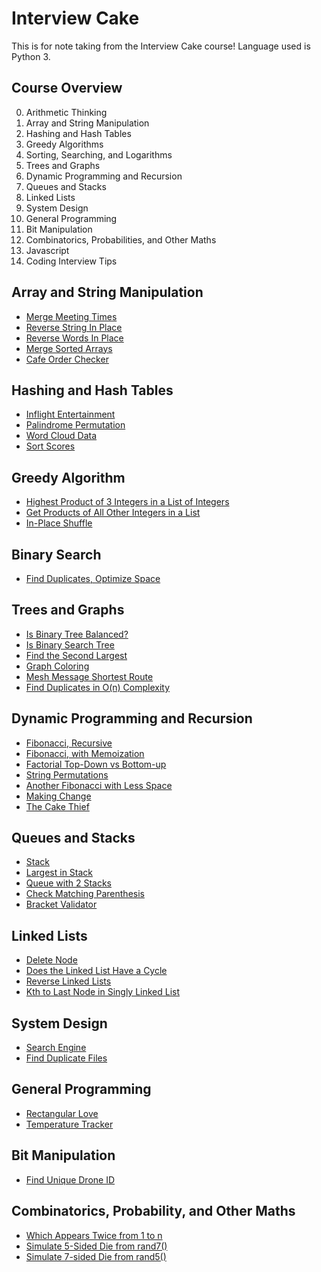 # Interview Cake
This is for note taking from the Interview Cake course! Language used is Python 3. 

## Course Overview
0. Arithmetic Thinking
1. Array and String Manipulation
2. Hashing and Hash Tables
3. Greedy Algorithms
4. Sorting, Searching, and Logarithms
5. Trees and Graphs
6. Dynamic Programming and Recursion
7. Queues and Stacks
8. Linked Lists
9. System Design
10. General Programming
11. Bit Manipulation
12. Combinatorics, Probabilities, and Other Maths
13. Javascript
14. Coding Interview Tips

## Array and String Manipulation
- [Merge Meeting Times](https://github.com/phoenixthefirebird/Interview-Cake-/blob/4af3a35405da7d25e10b6ed16eb47650dd4ba284/Array%20and%20String%20Manipulation/merge_meeting_time.py#L1)
- [Reverse String In Place](https://github.com/phoenixthefirebird/Interview-Cake-/blob/e89e70d4bbd63e5d6771eb655cbddb6ace299ccc/Array%20and%20String%20Manipulation/reverse_string_in_place.py#L1)
- [Reverse Words In Place](https://github.com/phoenixthefirebird/Interview-Cake-/blob/e89e70d4bbd63e5d6771eb655cbddb6ace299ccc/Array%20and%20String%20Manipulation/reverse_words_in_place.py#L1)
- [Merge Sorted Arrays](https://github.com/phoenixthefirebird/Interview-Cake-/blob/b19611c6cf9b91f6992532dace7e8535cf60939d/Array%20and%20String%20Manipulation/merge_sorted_arrays.py#L1)
- [Cafe Order Checker](https://github.com/phoenixthefirebird/Interview-Cake-/blob/c6369f54acc7b6e76c1f492c6daf33246e57ce7f/Array%20and%20String%20Manipulation/cafe_order_checker.py#L1)

## Hashing and Hash Tables 
- [Inflight Entertainment](https://github.com/phoenixthefirebird/Interview-Cake-/blob/3bbb466811c87af56e741df2a3d586577d6f8240/Hashing%20and%20Hash%20Tables/inflight_entertainment.py#L1)
- [Palindrome Permutation](https://github.com/phoenixthefirebird/Interview-Cake-/blob/58a7c15bd663db513e4e3171dbfc6fbc42e45930/Hashing%20and%20Hash%20Tables/palindrome_permutation.py#L1)
- [Word Cloud Data](https://github.com/phoenixthefirebird/Interview-Cake-/blob/03e386dea48c5a14398bad13a153644331b6ec54/Hashing%20and%20Hash%20Tables/word_cloud_data.py#L1)
- [Sort Scores](https://github.com/phoenixthefirebird/Interview-Cake-/blob/b63e0c9f9d1a11e7f180c445ed854012ddfcc99e/Hashing%20and%20Hash%20Tables/sort_scores.py#L1)

## Greedy Algorithm
- [Highest Product of 3 Integers in a List of Integers](https://github.com/phoenixthefirebird/Interview-Cake-/blob/1703944b158d435f62752c8badb26bf47bd98a26/Greedy%20Algorithm/highest_product_of_3_integers.py#L1)
- [Get Products of All Other Integers in a List](https://github.com/phoenixthefirebird/Interview-Cake-/blob/ff068f885e5f73ce0fa4bff53d895852c32a5a52/Greedy%20Algorithm/products_of_all_other_intergers.py#L1)
- [In-Place Shuffle](https://github.com/phoenixthefirebird/Interview-Cake-/blob/973123d581ad79e54c86afbd3e2de5d82a26f1aa/Greedy%20Algorithm/in_place_shuffle.py#L1)

## Binary Search 
- [Find Duplicates, Optimize Space](https://github.com/phoenixthefirebird/Interview-Cake-/blob/9d4f3a6ca7821482c7e054b9c21beea8c23f0f95/Binary%20Search/find_repeat_optimize_space.py#L1)

## Trees and Graphs
- [Is Binary Tree Balanced?](https://github.com/phoenixthefirebird/Interview-Cake-/blob/26e284fe558a10710d4015ae0f566a73f9163ef0/Trees%20and%20Graph/balanced_binary_tree.py#L1)
- [Is Binary Search Tree](https://github.com/phoenixthefirebird/Interview-Cake-/blob/26e284fe558a10710d4015ae0f566a73f9163ef0/Trees%20and%20Graph/is_binary_search_tree.py#L1)
- [Find the Second Largest](https://github.com/phoenixthefirebird/Interview-Cake-/blob/26e284fe558a10710d4015ae0f566a73f9163ef0/Trees%20and%20Graph/find_second_largest.py#L1)
- [Graph Coloring](https://github.com/phoenixthefirebird/Interview-Cake-/blob/c043002aa21b352752e27b836981dd47fc98ca0f/Trees%20and%20Graph/graph_coloring.py#L1)
- [Mesh Message Shortest Route](https://github.com/phoenixthefirebird/Interview-Cake-/blob/0e9a867b74ef668cb8e9283791ef2a52df0f0cc4/Trees%20and%20Graph/shortest_route.py#L1)
- [Find Duplicates in O(n) Complexity](https://github.com/phoenixthefirebird/Interview-Cake-/blob/f6b31cfab08011ae8d118b722033c17a77250c2a/Binary%20Search/find_repeat_optimize_space_beast_mode.py#L1)

## Dynamic Programming and Recursion
- [Fibonacci, Recursive](https://github.com/phoenixthefirebird/Interview-Cake-/blob/5cf6b2c839bbb46a03010c1949dd035bd8d3e4c9/Dynamic%20Programming%20and%20Recursion/fibonacci.py#L1)
- [Fibonacci, with Memoization](https://github.com/phoenixthefirebird/Interview-Cake-/blob/5cf6b2c839bbb46a03010c1949dd035bd8d3e4c9/Dynamic%20Programming%20and%20Recursion/memoization.py#L1)
- [Factorial Top-Down vs Bottom-up](https://github.com/phoenixthefirebird/Interview-Cake-/blob/5cf6b2c839bbb46a03010c1949dd035bd8d3e4c9/Dynamic%20Programming%20and%20Recursion/bottom_up.py#L1)
- [String Permutations](https://github.com/phoenixthefirebird/Interview-Cake-/blob/5cf6b2c839bbb46a03010c1949dd035bd8d3e4c9/Dynamic%20Programming%20and%20Recursion/string_permutation.py#L1)
- [Another Fibonacci with Less Space](https://github.com/phoenixthefirebird/Interview-Cake-/blob/52f80268e14d1874d627e106412244ae2d97cbcd/Dynamic%20Programming%20and%20Recursion/keeping_track_of_previous_fibonacci.py#L1)
- [Making Change](https://github.com/phoenixthefirebird/Interview-Cake-/blob/3c494d3a057ceae719b43c25bdf92d00146b5af0/Dynamic%20Programming%20and%20Recursion/making_change.py#L1)
- [The Cake Thief](https://github.com/phoenixthefirebird/Interview-Cake-/blob/64dda87886827d5c5a0ca74ecdae371b62a55032/Dynamic%20Programming%20and%20Recursion/the_cake_thief.py#L1)

## Queues and Stacks
- [Stack](https://github.com/phoenixthefirebird/Interview-Cake-/blob/3719c025eb2de9e9f54d3907c2eb4261b42f2a2d/Queues%20and%20Stacks/stack.py#L1)
- [Largest in Stack](https://github.com/phoenixthefirebird/Interview-Cake-/blob/c652d32fd58aa55d5f98e394f8775cb968ce0b0f/Queues%20and%20Stacks/largest_in_stack.py#L1)
- [Queue with 2 Stacks](https://github.com/phoenixthefirebird/Interview-Cake-/blob/af5d336c644afa69a2d44f5dbfa7b9bdd235a75b/Queues%20and%20Stacks/queue_with_2_stacks.py#L1)
- [Check Matching Parenthesis](https://github.com/phoenixthefirebird/Interview-Cake-/blob/065a09a6834d8bc10841deb7bb6478049aa9135b/Queues%20and%20Stacks/matching_parenthesis.py#L1)
- [Bracket Validator](https://github.com/phoenixthefirebird/Interview-Cake-/blob/e96a4bae7a8c28a8d856efb8da52cf7f3d58bd17/Queues%20and%20Stacks/bracket_validator.py#L1)

## Linked Lists
- [Delete Node](https://github.com/phoenixthefirebird/Interview-Cake-/blob/e576f2ad45898a2821dcab842a4d92a92be424dc/Linked%20Lists/delete_node.py#L1)
- [Does the Linked List Have a Cycle](https://github.com/phoenixthefirebird/Interview-Cake-/blob/3293edab8e091306e94f5b4cb44a89b14f7d151c/Linked%20Lists/is_cycle_in_list.py#L1)
- [Reverse Linked Lists](https://github.com/phoenixthefirebird/Interview-Cake-/blob/2886bb4b7d2f5c7bcf08e9635ba3cb96db9b9025/Linked%20Lists/reverse_linked_list.py#L1)
- [Kth to Last Node in Singly Linked List](https://github.com/phoenixthefirebird/Interview-Cake-/blob/8665ce09d0fd6faff2983a057df141a99d1ae3f1/Linked%20Lists/kth_to_last.py#L1)

## System Design
- [Search Engine](https://github.com/phoenixthefirebird/Interview-Cake-/blob/58ba8950bc4b7d8128205121198b01157d2ab4b1/System%20Design/search_engine.py#L1)
- [Find Duplicate Files](https://github.com/phoenixthefirebird/Interview-Cake-/blob/c7c0f0657aebb4f2ecbb54c987359266f79f69e4/System%20Design/find_duplicate_files.py#L1)

## General Programming
- [Rectangular Love](https://github.com/phoenixthefirebird/Interview-Cake-/blob/c258e9d5cb06f02e196bc7696b07188af6dbf108/General%20Programming/rectangular_love.py#L1)
- [Temperature Tracker](https://github.com/phoenixthefirebird/Interview-Cake-/blob/23b93b62bf5af6d08e88d8a6c6bc7b0bc247079b/General%20Programming/temperature_tracker.py#L1)

## Bit Manipulation 
- [Find Unique Drone ID](https://github.com/phoenixthefirebird/Interview-Cake-/blob/a1bfafb8b8cce91703d8f9a8ca5743ecb8df709e/Bit%20Manipulation/find_unique_id.py#L1)

## Combinatorics, Probability, and Other Maths 
- [Which Appears Twice from 1 to n](https://github.com/phoenixthefirebird/Interview-Cake-/blob/4ccf2d1d9edd82eb05f72ef43ac67d1c785bd259/Combinatorics%2C%20Probability%2C%20and%20Other%20Math/which_appears_twice.py#L1)
- [Simulate 5-Sided Die from rand7()](https://github.com/phoenixthefirebird/Interview-Cake-/blob/00f8607a65ec576f20e2dadaf4f1e69d1d6502e1/Combinatorics%2C%20Probability%2C%20and%20Other%20Math/five_sided_die.py#L1)
- [Simulate 7-sided Die from rand5()](https://github.com/phoenixthefirebird/Interview-Cake-/blob/9742001e56651e525efe1a3e920c7e45bf41f5a3/Combinatorics%2C%20Probability%2C%20and%20Other%20Math/rand7_from_rand5.py#L1)
